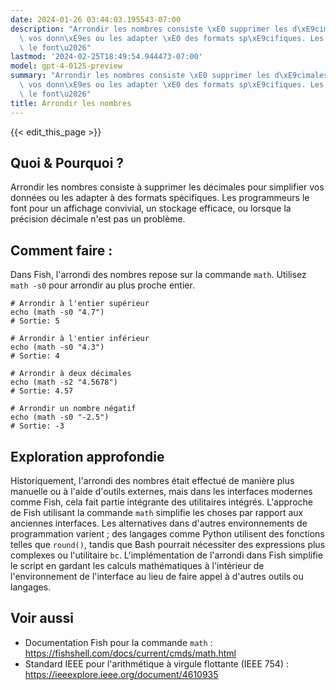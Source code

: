 ```yaml
---
date: 2024-01-26 03:44:03.195543-07:00
description: "Arrondir les nombres consiste \xE0 supprimer les d\xE9cimales pour simplifier\
  \ vos donn\xE9es ou les adapter \xE0 des formats sp\xE9cifiques. Les programmeurs\
  \ le font\u2026"
lastmod: '2024-02-25T18:49:54.944473-07:00'
model: gpt-4-0125-preview
summary: "Arrondir les nombres consiste \xE0 supprimer les d\xE9cimales pour simplifier\
  \ vos donn\xE9es ou les adapter \xE0 des formats sp\xE9cifiques. Les programmeurs\
  \ le font\u2026"
title: Arrondir les nombres
---
```


{{< edit_this_page >}}

## Quoi & Pourquoi ?
Arrondir les nombres consiste à supprimer les décimales pour simplifier vos données ou les adapter à des formats spécifiques. Les programmeurs le font pour un affichage convivial, un stockage efficace, ou lorsque la précision décimale n'est pas un problème.

## Comment faire :
Dans Fish, l'arrondi des nombres repose sur la commande `math`. Utilisez `math -s0` pour arrondir au plus proche entier.

```fish
# Arrondir à l'entier supérieur
echo (math -s0 "4.7")
# Sortie: 5

# Arrondir à l'entier inférieur
echo (math -s0 "4.3")
# Sortie: 4

# Arrondir à deux décimales
echo (math -s2 "4.5678")
# Sortie: 4.57

# Arrondir un nombre négatif
echo (math -s0 "-2.5")
# Sortie: -3
```

## Exploration approfondie
Historiquement, l'arrondi des nombres était effectué de manière plus manuelle ou à l'aide d'outils externes, mais dans les interfaces modernes comme Fish, cela fait partie intégrante des utilitaires intégrés. L'approche de Fish utilisant la commande `math` simplifie les choses par rapport aux anciennes interfaces. Les alternatives dans d'autres environnements de programmation varient ; des langages comme Python utilisent des fonctions telles que `round()`, tandis que Bash pourrait nécessiter des expressions plus complexes ou l'utilitaire `bc`. L'implémentation de l'arrondi dans Fish simplifie le script en gardant les calculs mathématiques à l'intérieur de l'environnement de l'interface au lieu de faire appel à d'autres outils ou langages.

## Voir aussi
- Documentation Fish pour la commande `math` : https://fishshell.com/docs/current/cmds/math.html
- Standard IEEE pour l'arithmétique à virgule flottante (IEEE 754) : https://ieeexplore.ieee.org/document/4610935
